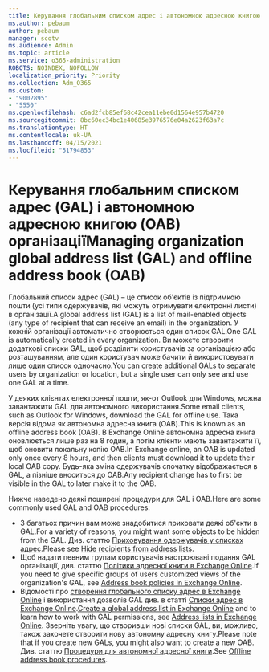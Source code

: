 ```yaml
---
title: Керування глобальним списком адрес і автономною адресною книгою організації
ms.author: pebaum
author: pebaum
manager: scotv
ms.audience: Admin
ms.topic: article
ms.service: o365-administration
ROBOTS: NOINDEX, NOFOLLOW
localization_priority: Priority
ms.collection: Adm_O365
ms.custom:
- "9002895"
- "5550"
ms.openlocfilehash: c6ad2fcb85ef68c42cea11ebe0d1564e957b4720
ms.sourcegitcommit: 8bc60ec34bc1e40685e3976576e04a2623f63a7c
ms.translationtype: HT
ms.contentlocale: uk-UA
ms.lasthandoff: 04/15/2021
ms.locfileid: "51794853"
---
```

# <a name="managing-organization-global-address-list-gal-and-offline-address-book-oab"></a><span data-ttu-id="25bc8-102">Керування глобальним списком адрес (GAL) і автономною адресною книгою (OAB) організації</span><span class="sxs-lookup"><span data-stu-id="25bc8-102">Managing organization global address list (GAL) and offline address book (OAB)</span></span>

<span data-ttu-id="25bc8-103">Глобальний список адрес (GAL) – це список об'єктів із підтримкою пошти (усі типи одержувачів, які можуть отримувати електронні листи) в організації.</span><span class="sxs-lookup"><span data-stu-id="25bc8-103">A global address list (GAL) is a list of mail-enabled objects (any type of recipient that can receive an email) in the organization.</span></span> <span data-ttu-id="25bc8-104">У кожній організації автоматично створюється один список GAL.</span><span class="sxs-lookup"><span data-stu-id="25bc8-104">One GAL is automatically created in every organization.</span></span> <span data-ttu-id="25bc8-105">Ви можете створити додаткові списки GAL, щоб розділити користувачів за організацією або розташуванням, але один користувач може бачити й використовувати лише один список одночасно.</span><span class="sxs-lookup"><span data-stu-id="25bc8-105">You can create additional GALs to separate users by organization or location, but a single user can only see and use one GAL at a time.</span></span>

<span data-ttu-id="25bc8-106">У деяких клієнтах електронної пошти, як-от Outlook для Windows, можна завантажити GAL для автономного використання.</span><span class="sxs-lookup"><span data-stu-id="25bc8-106">Some email clients, such as Outlook for Windows, download the GAL for offline use.</span></span> <span data-ttu-id="25bc8-107">Така версія відома як автономна адресна книга (OAB).</span><span class="sxs-lookup"><span data-stu-id="25bc8-107">This is known as an offline address book (OAB).</span></span> <span data-ttu-id="25bc8-108">В Exchange Online автономна адресна книга оновлюється лише раз на 8 годин, а потім клієнти мають завантажити її, щоб оновити локальну копію OAB.</span><span class="sxs-lookup"><span data-stu-id="25bc8-108">In Exchange online, an OAB is updated only once every 8 hours, and then clients must download it to update their local OAB copy.</span></span> <span data-ttu-id="25bc8-109">Будь-яка зміна одержувачів спочатку відображається в GAL, а пізніше вноситься до OAB.</span><span class="sxs-lookup"><span data-stu-id="25bc8-109">Any recipient change has to first be visible in the GAL to later make it to the OAB.</span></span>

<span data-ttu-id="25bc8-110">Нижче наведено деякі поширені процедури для GAL і OAB.</span><span class="sxs-lookup"><span data-stu-id="25bc8-110">Here are some commonly used GAL and OAB procedures:</span></span>

- <span data-ttu-id="25bc8-111">З багатьох причин вам може знадобитися приховати деякі об'єкти в GAL.</span><span class="sxs-lookup"><span data-stu-id="25bc8-111">For a variety of reasons, you might want some objects to be hidden from the GAL.</span></span> <span data-ttu-id="25bc8-112">Див. статтю [Приховування одержувачів у списках адрес](https://docs.microsoft.com/exchange/address-books/address-lists/manage-address-lists#hide-recipients-from-address-lists).</span><span class="sxs-lookup"><span data-stu-id="25bc8-112">Please see [Hide recipients from address lists](https://docs.microsoft.com/exchange/address-books/address-lists/manage-address-lists#hide-recipients-from-address-lists).</span></span>
- <span data-ttu-id="25bc8-113">Щоб надати певним групам користувачів настроювані подання GAL організації, див. статтю [Політики адресної книги в Exchange Online](https://docs.microsoft.com/exchange/address-books/address-book-policies/address-book-policies).</span><span class="sxs-lookup"><span data-stu-id="25bc8-113">If you need to give specific groups of users customized views of the organization's GAL, see [Address book policies in Exchange Online](https://docs.microsoft.com/exchange/address-books/address-book-policies/address-book-policies).</span></span>
- <span data-ttu-id="25bc8-114">Відомості про [створення глобального списку адрес в Exchange Online](https://docs.microsoft.com/exchange/address-books/address-lists/create-global-address-list) і використання дозволів GAL див. в статті [Списки адрес в Exchange Online](https://docs.microsoft.com/exchange/address-books/address-lists/address-lists).</span><span class="sxs-lookup"><span data-stu-id="25bc8-114">[Create a global address list in Exchange Online](https://docs.microsoft.com/exchange/address-books/address-lists/create-global-address-list) and to learn how to work with GAL permissions, see [Address lists in Exchange Online](https://docs.microsoft.com/exchange/address-books/address-lists/address-lists).</span></span> <span data-ttu-id="25bc8-115">Зверніть увагу, що створивши нові списки GAL, ви, можливо, також захочете створити нову автономну адресну книгу.</span><span class="sxs-lookup"><span data-stu-id="25bc8-115">Please note that if you create new GALs, you might also want to create a new OAB.</span></span> <span data-ttu-id="25bc8-116">Див. статтю [Процедури для автономної адресної книги](https://docs.microsoft.com/exchange/address-books/offline-address-books/offline-address-book-procedures).</span><span class="sxs-lookup"><span data-stu-id="25bc8-116">See [Offline address book procedures](https://docs.microsoft.com/exchange/address-books/offline-address-books/offline-address-book-procedures).</span></span>
